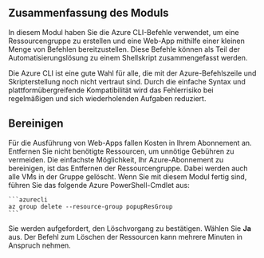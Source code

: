 ## <a name="module-summary"></a>Zusammenfassung des Moduls
In diesem Modul haben Sie die Azure CLI-Befehle verwendet, um eine Ressourcengruppe zu erstellen und eine Web-App mithilfe einer kleinen Menge von Befehlen bereitzustellen. Diese Befehle können als Teil der Automatisierungslösung zu einem Shellskript zusammengefasst werden.

Die Azure CLI ist eine gute Wahl für alle, die mit der Azure-Befehlszeile und Skripterstellung noch nicht vertraut sind. Durch die einfache Syntax und plattformübergreifende Kompatibilität wird das Fehlerrisiko bei regelmäßigen und sich wiederholenden Aufgaben reduziert.

## <a name="cleanup"></a>Bereinigen
Für die Ausführung von Web-Apps fallen Kosten in Ihrem Abonnement an. Entfernen Sie nicht benötigte Ressourcen, um unnötige Gebühren zu vermeiden. Die einfachste Möglichkeit, Ihr Azure-Abonnement zu bereinigen, ist das Entfernen der Ressourcengruppe. Dabei werden auch alle VMs in der Gruppe gelöscht. Wenn Sie mit diesem Modul fertig sind, führen Sie das folgende Azure PowerShell-Cmdlet aus:

    ```azurecli
    az group delete --resource-group popupResGroup
    ```

Sie werden aufgefordert, den Löschvorgang zu bestätigen. Wählen Sie **Ja** aus. Der Befehl zum Löschen der Ressourcen kann mehrere Minuten in Anspruch nehmen. 